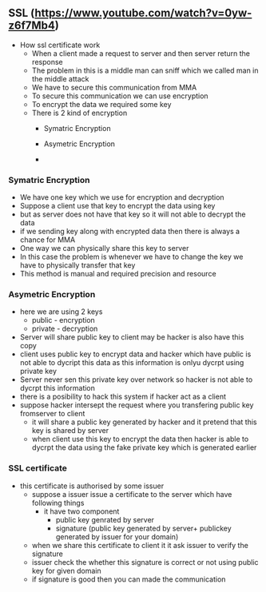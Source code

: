 ## SSL (https://www.youtube.com/watch?v=0yw-z6f7Mb4)

- How ssl certificate work 
   - When a client made a request to server and then server return the response
   - The problem in this is a middle man can sniff which we called man in the middle attack
   - We have to secure this communication from MMA
   - To secure this communication we can use encryption
   - To encrypt the data we required some key 
   - There is 2 kind of encryption 
     - Symatric Encryption
     - Asymetric Encryption

     - 
### Symatric Encryption
  - We have one key which we use for encryption and decryption
  - Suppose a client use that key to encrypt the data using key 
  - but as server does not have that key so it will not able to decrypt the data
  - if we sending key along with encrypted data then there is always a chance for MMA
  - One way we can physically share this key to server
   - In this case the problem is whenever we have to change the key we have to physically transfer that key 
   - This method is manual and required precision and resource

### Asymetric Encryption
  - here we are using 2 keys
    - public - encryption
    - private - decryption
  - Server will share public key to client may be hacker is also have this copy 
  - client uses public key to encrypt data and hacker which have public is not able to dycript this data as this information is onlyu dycrpt using private key
  - Server never sen this private key over network so hacker is not able to dycrpt this information
  - there is a posibility to hack this system if hacker act as a client 
  - suppose hacker intersept the request where you transfering public key fromserver to client 
    - it will share a public key generated by hacker and it pretend that this key is shared by server 
    - when client use this key to encrypt the data then hacker is able to dycrpt the data using the fake private key which is generated earlier


### SSL certificate 
- this certificate is authorised by some issuer 
  - suppose a issuer issue a certificate to the server which have following things 
    - it have two component
      - public key genrated by server 
      - signature (public key generated by server+ publickey generated by issuer for your domain)
  - when we share this certificate to client it it ask issuer to verify the signature
  - issuer check the whether this signature is correct or not using public key for given domain 
  - if signature is good then you can made the communication